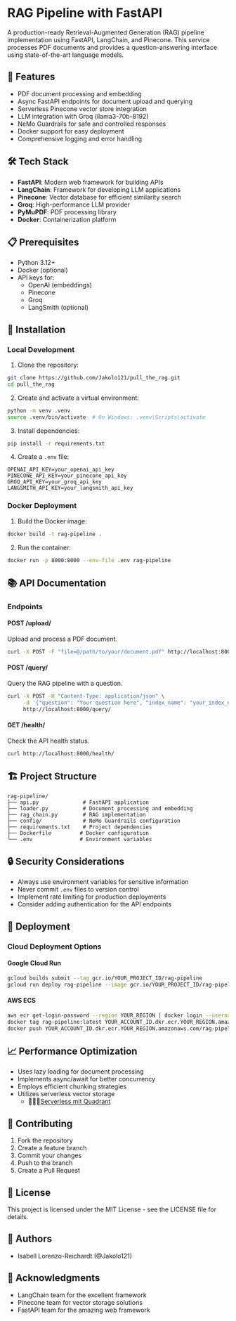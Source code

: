 # RAG Pipeline with FastAPI

A production-ready Retrieval-Augmented Generation (RAG) pipeline implementation using FastAPI, LangChain, and Pinecone. This service processes PDF documents and provides a question-answering interface using state-of-the-art language models.

## 🚀 Features

- PDF document processing and embedding
- Async FastAPI endpoints for document upload and querying
- Serverless Pinecone vector store integration
- LLM integration with Groq (llama3-70b-8192)
- NeMo Guardrails for safe and controlled responses
- Docker support for easy deployment
- Comprehensive logging and error handling

## 🛠️ Tech Stack

- **FastAPI**: Modern web framework for building APIs
- **LangChain**: Framework for developing LLM applications
- **Pinecone**: Vector database for efficient similarity search
- **Groq**: High-performance LLM provider
- **PyMuPDF**: PDF processing library
- **Docker**: Containerization platform

## 📋 Prerequisites

- Python 3.12+
- Docker (optional)
- API keys for:
  - OpenAI (embeddings)
  - Pinecone
  - Groq
  - LangSmith (optional)

## 🔧 Installation

### Local Development

1. Clone the repository:

```bash
git clone https://github.com/Jakolo121/pull_the_rag.git
cd pull_the_rag
```

2. Create and activate a virtual environment:

```bash
python -m venv .venv
source .venv/bin/activate  # On Windows: .venv\Scripts\activate
```

3. Install dependencies:

```bash
pip install -r requirements.txt
```

4. Create a `.env` file:

```env
OPENAI_API_KEY=your_openai_api_key
PINECONE_API_KEY=your_pinecone_api_key
GROQ_API_KEY=your_groq_api_key
LANGSMITH_API_KEY=your_langsmith_api_key
```

### Docker Deployment

1. Build the Docker image:

```bash
docker build -t rag-pipeline .
```

2. Run the container:

```bash
docker run -p 8000:8000 --env-file .env rag-pipeline
```

## 📚 API Documentation

### Endpoints

#### POST /upload/

Upload and process a PDF document.

```bash
curl -X POST -F "file=@/path/to/your/document.pdf" http://localhost:8000/upload/
```

#### POST /query/

Query the RAG pipeline with a question.

```bash
curl -X POST -H "Content-Type: application/json" \
     -d '{"question": "Your question here", "index_name": "your_index_name"}' \
     http://localhost:8000/query/
```

#### GET /health/

Check the API health status.

```bash
curl http://localhost:8000/health/
```

## 🏗️ Project Structure

```
rag-pipeline/
├── api.py              # FastAPI application
├── loader.py           # Document processing and embedding
├── rag_chain.py        # RAG implementation
├── config/             # NeMo Guardrails configuration
├── requirements.txt    # Project dependencies
├── Dockerfile         # Docker configuration
└── .env               # Environment variables
```

## 🔒 Security Considerations

- Always use environment variables for sensitive information
- Never commit `.env` files to version control
- Implement rate limiting for production deployments
- Consider adding authentication for the API endpoints

## 🚀 Deployment

### Cloud Deployment Options

#### Google Cloud Run

```bash
gcloud builds submit --tag gcr.io/YOUR_PROJECT_ID/rag-pipeline
gcloud run deploy rag-pipeline --image gcr.io/YOUR_PROJECT_ID/rag-pipeline
```

#### AWS ECS

```bash
aws ecr get-login-password --region YOUR_REGION | docker login --username AWS --password-stdin
docker tag rag-pipeline:latest YOUR_ACCOUNT_ID.dkr.ecr.YOUR_REGION.amazonaws.com/rag-pipeline
docker push YOUR_ACCOUNT_ID.dkr.ecr.YOUR_REGION.amazonaws.com/rag-pipeline
```

## 📈 Performance Optimization

- Uses lazy loading for document processing
- Implements async/await for better concurrency
- Employs efficient chunking strategies
- Utilizes serverless vector storage
  - 👷🏻‍♀️[Serverless mit Quadrant](https://qdrant.tech/articles/serverless/)

## 🤝 Contributing

1. Fork the repository
2. Create a feature branch
3. Commit your changes
4. Push to the branch
5. Create a Pull Request

## 📝 License

This project is licensed under the MIT License - see the LICENSE file for details.

## 👥 Authors

- Isabell Lorenzo-Reichardt (@Jakolo121)

## 🙏 Acknowledgments

- LangChain team for the excellent framework
- Pinecone team for vector storage solutions
- FastAPI team for the amazing web framework
